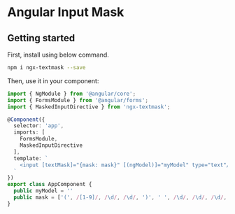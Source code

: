 # Angular Input Mask

## Getting started

First, install using below command.

```bash
npm i ngx-textmask --save
```
Then, use it in your component:

```typescript
import { NgModule } from '@angular/core';
import { FormsModule } from '@angular/forms';
import { MaskedInputDirective } from 'ngx-textmask';

@Component({
  selector: 'app',
  imports: [
    FormsModule,
    MaskedInputDirective
  ],
  template: `
    <input [textMask]="{mask: mask}" [(ngModel)]="myModel" type="text"/>
  `
})
export class AppComponent {
  public myModel = ''
  public mask = ['(', /[1-9]/, /\d/, /\d/, ')', ' ', /\d/, /\d/, /\d/, '-', /\d/, /\d/, /\d/, /\d/]
}
```
